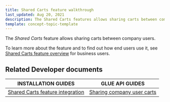 ```yaml
---
title: Shared Carts feature walkthrough
last_updated: Aug 20, 2021
description: The Shared Carts features allows sharing carts between company users.
template: concept-topic-template
---
```


The _Shared Carts_ feature allows sharing carts between company users.


To learn more about the feature and to find out how end users use it, see [Shared Carts feature overview](/docs/scos/user/features/{{page.version}}/shared-carts-feature-overview.html) for business users.


## Related Developer documents

|INSTALLATION GUIDES  | GLUE API GUIDES  |
|---------|---------|
|[Shared Carts feature integration](/docs/scos/dev/feature-integration-guides/{{page.version}}/shared-carts-feature-integration.html) | [Sharing company user carts](/docs/scos/dev/glue-api-guides/{{page.version}}/managing-carts/sharing-company-user-carts/sharing-company-user-carts.html)  |

